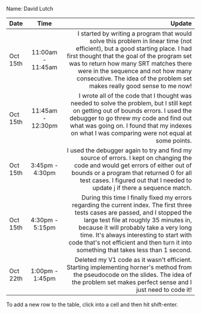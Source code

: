 Name: David Lutch

| Date     |       Time        |                                                                                                                                                                                                                                                                                                                                                         Update |
|:---------|:-----------------:|---------------------------------------------------------------------------------------------------------------------------------------------------------------------------------------------------------------------------------------------------------------------------------------------------------------------------------------------------------------:|
| Oct 15th | 11:00am - 11:45am |                        I started by writing a program that would solve this problem in linear time (not efficient), but a good starting place. I had first thought that the goal of the program set was to return how many SRT matches there were in the sequence and not how many consecutive. The idea of the problem set makes really good sense to me now! |
| Oct 15th | 11:45am - 12:30pm |                                                                               I wrote all of the code that I thought was needed to solve the problem, but I still kept on getting out of bounds errors. I used the debugger to go threw my code and find out what was going on. I found that my indexes on what I was comparing were not equal at some points. |
| Oct 15th |  3:45pm - 4:30pm  |                                                                                                    I used the debugger again to try and find my source of errors. I kept on changing the code and would get errors of either out of bounds or a program that returned 0 for all test cases. I figured out that I needed to update j if there a sequence match. |
| Oct 15th |  4:30pm - 5:15pm  |     During this time I finally fixed my errors regarding the current index. The first three tests cases are passed, and I stopped the large test file at roughly 35 minutes in, because it will probably take a very long time. It's always interesting to start with code that's not efficient and then turn it into something that takes less than 1 second. |
| Oct 22th |  1:00pm - 1:45pm  |                                                                                                                                                                 Deleted my V1 code as it wasn't efficient. Starting implementing horner's method from the pseudocode on the slides. The idea of the problem set makes perfect sense and I just need to code it! |


To add a new row to the table, click into a cell and then hit shift-enter.